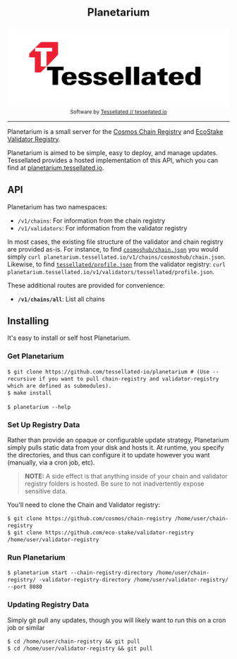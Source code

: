 <div align="center">
<p style="font-size:24px; font-weight: bold;">Planetarium</p>
<p>
      <img alt="Tessellated Logo" src="media/tessellated-logo.png" />
<small>Software by <a href="https://tessellated.io" target="_blank"> Tessellated // tessellated.io</a></small>
</p>
</div>

---
Planetarium is a small server for the [Cosmos Chain Registry](https://github.com/cosmos/chain-registry) and [EcoStake Validator Registry](https://github.com/eco-stake/validator-registry).

Planetarium is aimed to be simple, easy to deploy, and manage updates. Tessellated provides a hosted implementation of this API, which you can find at [planetarium.tessellated.io](https://planetarium.services.tessellated.io).

## API 

Planetarium has two namespaces:
- `/v1/chains`: For information from the chain registry
- `/v1/validators`: For information from the validator registry

In most cases, the existing file structure of the validator and chain registry are provided as-is. For instance, to find [`cosmoshub/chain.json`](https://github.com/cosmos/chain-registry/blob/0995e7859e47136a7cb98d97c0e93739f268b091/cosmoshub/chain.json) you would simply `curl planetarium.tessellated.io/v1/chains/cosmoshub/chain.json`. Likewise, to find [`tessellated/profile.json`](https://github.com/eco-stake/validator-registry/blob/e1a994fdd93af96d021fe14bd52815c2adb793cf/tessellated/profile.json) from the validator registry: ``curl planetarium.tessellated.io/v1/validators/tessellated/profile.json``.

These additional routes are provided for convenience:
- **`/v1/chains/all`**: List all chains

## Installing

It's easy to install or self host Planetarium. 

### Get Planetarium

```shell
$ git clone https://github.com/tessellated-io/planetarium # (Use --recursive if you want to pull chain-registry and validator-registry which are defined as submodules).
$ make install
 
$ planetarium --help
```

### Set Up Registry Data

Rather than provide an opaque or configurable update strategy, Planetarium simply pulls static data from your disk and hosts it. At runtime, you specify the directories, and thus can configure it to update however you want (manually, via a cron job, etc).

> **NOTE:** A side effect is that anything inside of your chain and validator registry folders is hosted. Be sure to not inadvertently expose sensitive data. 

You'll need to clone the Chain and Validator registry:
```shell
$ git clone https://github.com/cosmos/chain-registry /home/user/chain-registry
$ git clone https://github.com/eco-stake/validator-registry /home/user/validator-registry 
```

### Run Planetarium

```shell
$ planetarium start --chain-registry-directory /home/user/chain-registry/ -validator-registry-directory /home/user/validator-registry/ --port 8080
```

### Updating Registry Data

Simply git pull any updates, though you will likely want to run this on a cron job or similar

```shell
$ cd /home/user/chain-registry && git pull
$ cd /home/user/validator-registry && git pull
```

